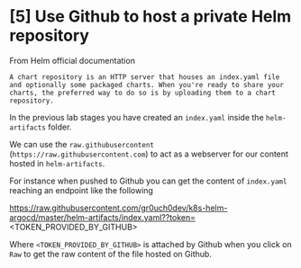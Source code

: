 # [5] Use Github to host a private Helm repository

From Helm official documentation 

```
A chart repository is an HTTP server that houses an index.yaml file and optionally some packaged charts. When you're ready to share your charts, the preferred way to do so is by uploading them to a chart repository.
```

In the previous lab stages you have created an `index.yaml` inside the `helm-artifacts` folder.

We can use the `raw.githubusercontent` (`https://raw.githubusercontent.com`) to act as a webserver for our content hosted in `helm-artifacts`.

For instance when pushed to Github you can get the content of `index.yaml` reaching an endpoint like the following

https://raw.githubusercontent.com/gr0uch0dev/k8s-helm-argocd/master/helm-artifacts/index.yaml??token=<TOKEN_PROVIDED_BY_GITHUB>

Where `<TOKEN_PROVIDED_BY_GITHUB>` is attached by Github when you click on `Raw` to get the raw content of the file hosted on Github.





